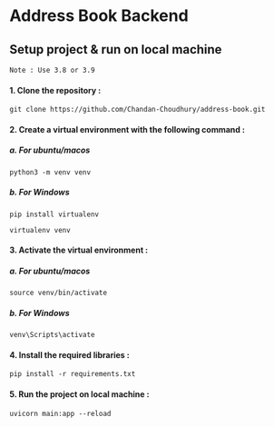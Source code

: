 # Address Book Backend

## Setup project & run on local machine

`Note : Use 3.8 or 3.9`

#### 1. Clone the repository :

```
git clone https://github.com/Chandan-Choudhury/address-book.git
```

#### 2. Create a virtual environment with the following command :

##### a. For ubuntu/macos

```
python3 -m venv venv
```

##### b. For Windows

```
pip install virtualenv
```

```
virtualenv venv
```

#### 3. Activate the virtual environment :

##### a. For ubuntu/macos

```
source venv/bin/activate
```

##### b. For Windows

```
venv\Scripts\activate
```

#### 4. Install the required libraries :

```
pip install -r requirements.txt
```

#### 5. Run the project on local machine :

```
uvicorn main:app --reload
```
